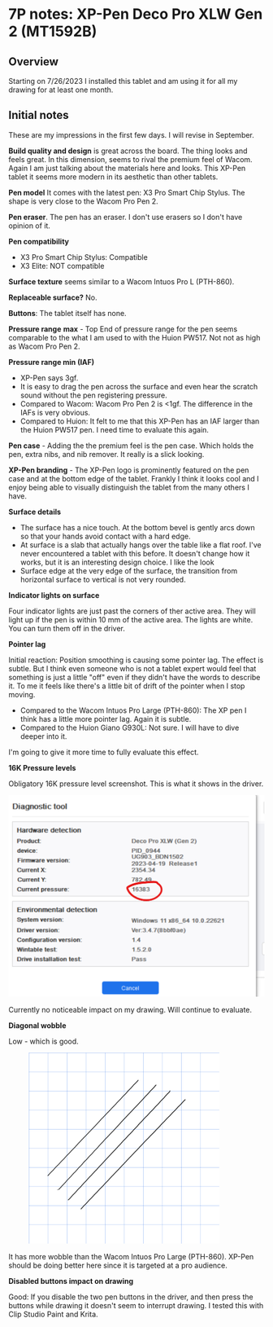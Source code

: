 # 7P notes: XP-Pen Deco Pro XLW Gen 2 (MT1592B)

## Overview

Starting on 7/26/2023 I installed this tablet and am using it for all my drawing for at least one month.



## Initial notes

These are my impressions in the first few days. I will revise in September.

**Build quality and design** is great across the board. The thing looks and feels great. In this dimension, seems to rival the premium feel of Wacom. Again I am just talking about the materials here and looks. This XP-Pen tablet it seems more modern in its aesthetic than other tablets.

**Pen model** It comes with the latest pen: X3 Pro Smart Chip Stylus. The shape is very close to the Wacom Pro Pen 2.&#x20;

**Pen eraser**. The pen has an eraser. I don't use erasers so I don't have opinion of it.

**Pen compatibility**

* X3 Pro Smart Chip Stylus: Compatible
* X3 Elite: NOT compatible

**Surface texture** seems similar to a Wacom Intuos Pro L (PTH-860).

**Replaceable surface?** No.

**Buttons**: The tablet itself has none.

**Pressure range** **max** - Top End of pressure range for the pen seems comparable to the what I am used to with the Huion PW517. Not not as high as Wacom Pro Pen 2.

**Pressure range min (IAF)**&#x20;

* XP-Pen says 3gf.&#x20;
* It is easy to drag the pen across the surface and even hear the scratch sound without the pen registering pressure.&#x20;
* Compared to Wacom: Wacom Pro Pen 2 is <1gf. The difference in the IAFs is very obvious.&#x20;
* Compared to Huion: It felt to me that this XP-Pen has an IAF larger than the Huion PW517 pen. I need time to evaluate this again.&#x20;

**Pen case** - Adding the the premium feel is the pen case. Which holds the pen, extra nibs, and nib remover. It really is a slick looking.

**XP-Pen branding** - The XP-Pen logo is prominently featured on the pen case and at the bottom edge of the tablet. Frankly I think it looks cool and I enjoy being able to visually distinguish the tablet from the many others I have.&#x20;

**Surface details**

* The surface has a nice touch. At the bottom bevel is gently arcs down so that your hands avoid contact with a hard edge.&#x20;
* At surface is a slab that actually hangs over the table like a flat roof. I've never encountered a tablet with this before. It doesn't change how it works, but it is an interesting design choice. I like the look
* Surface edge at the very edge of the surface, the transition from horizontal surface to vertical is not very rounded.&#x20;

**Indicator lights on surface**

Four indicator lights are just past the corners of ther active area. They will light up if the pen is within 10 mm of the active area. The lights are white. You can turn them off in the driver.

**Pointer lag**

Initial reaction: Position smoothing is causing some pointer lag. The effect is subtle. But I think even someone who is not a tablet expert would feel that something is just a little "off" even if they didn't have the words to describe it. To me it feels like there's a little bit of drift of the pointer when I stop moving.

* Compared to the Wacom Intuos Pro Large (PTH-860): The XP pen I think has a little more pointer lag. Again it is subtle.
* Compared to the Huion Giano G930L: Not sure.  I will have to dive deeper into it.

I'm going to give it more time to fully evaluate this effect.



&#x20;

**16K Pressure levels**

Obligatory 16K pressure level screenshot. This is what it shows in the driver.&#x20;

![](<../../.gitbook/assets/image (334).png>)



Currently no noticeable impact on my drawing. Will continue to evaluate.

**Diagonal wobble**

Low - which is good.&#x20;

<figure><img src="../../.gitbook/assets/image (335).png" alt="" width="375"><figcaption></figcaption></figure>

It has more wobble than the Wacom Intuos Pro Large (PTH-860). XP-Pen should be doing better here since it is targeted at a pro audience.

**Disabled buttons impact on drawing**

Good: If you disable the two pen buttons in the driver, and then press the buttons while drawing it doesn't seem to interrupt drawing. I tested this with Clip Studio Paint and Krita.



&#x20;
